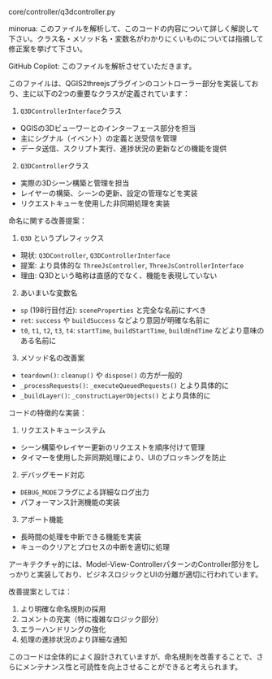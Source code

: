 core/controller/q3dcontroller.py

minorua: このファイルを解析して、このコードの内容について詳しく解説して下さい。クラス名・メソッド名・変数名がわかりにくいものについては指摘して修正案を挙げて下さい。

GitHub Copilot: このファイルを解析させていただきます。

このファイルは、QGIS2threejsプラグインのコントローラー部分を実装しており、主に以下の2つの重要なクラスが定義されています：

1. `Q3DControllerInterface`クラス
- QGISの3Dビューワーとのインターフェース部分を担当
- 主にシグナル（イベント）の定義と送受信を管理
- データ送信、スクリプト実行、進捗状況の更新などの機能を提供

2. `Q3DController`クラス
- 実際の3Dシーン構築と管理を担当
- レイヤーの構築、シーンの更新、設定の管理などを実装
- リクエストキューを使用した非同期処理を実装

命名に関する改善提案：

1. `Q3D` というプレフィックス
- 現状: `Q3DController`, `Q3DControllerInterface`
- 提案: より具体的な `ThreeJsController`, `ThreeJsControllerInterface`
- 理由: Q3Dという略称は直感的でなく、機能を表現していない

2. あいまいな変数名
- `sp` (198行目付近): `sceneProperties` と完全な名前にすべき
- `ret`: `success` や `buildSuccess` などより意図が明確な名前に
- `t0`, `t1`, `t2`, `t3`, `t4`: `startTime`, `buildStartTime`, `buildEndTime` などより意味のある名前に

3. メソッド名の改善案
- `teardown()`: `cleanup()` や `dispose()` の方が一般的
- `_processRequests()`: `_executeQueuedRequests()` とより具体的に
- `_buildLayer()`: `_constructLayerObjects()` とより具体的に

コードの特徴的な実装：

1. リクエストキューシステム
- シーン構築やレイヤー更新のリクエストを順序付けて管理
- タイマーを使用した非同期処理により、UIのブロッキングを防止

2. デバッグモード対応
- `DEBUG_MODE`フラグによる詳細なログ出力
- パフォーマンス計測機能の実装

3. アボート機能
- 長時間の処理を中断できる機能を実装
- キューのクリアとプロセスの中断を適切に処理

アーキテクチャ的には、Model-View-ControllerパターンのController部分をしっかりと実装しており、ビジネスロジックとUIの分離が適切に行われています。

改善提案としては：
1. より明確な命名規則の採用
2. コメントの充実（特に複雑なロジック部分）
3. エラーハンドリングの強化
4. 処理の進捗状況のより詳細な通知

このコードは全体的によく設計されていますが、命名規則を改善することで、さらにメンテナンス性と可読性を向上させることができると考えられます。